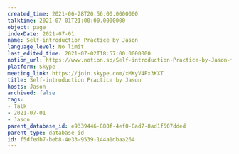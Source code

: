 ```yaml
---
created_time: 2021-06-28T20:56:00.0000000
talktime: 2021-07-01T21:00:00.0000000
object: page
indexDate: 2021-07-01
name: Self-introduction Practice by Jason
language_level: No limit
last_edited_time: 2021-07-02T18:57:00.0000000
notion_url: https://www.notion.so/Self-introduction-Practice-by-Jason-f5dfedb7beb84e339539144a1dbaa264
platform: Skype
meeting_link: https://join.skype.com/xMKyV4Fx3KXT
title: Self-introduction Practice by Jason
hosts: Jason
archived: false
tags:
- Talk
- 2021-07-01
- Jason
parent_database_id: e9339446-880f-4ef0-8ad7-8ad1f507dded
parent_type: database_id
id: f5dfedb7-beb8-4e33-9539-144a1dbaa264
---
```







